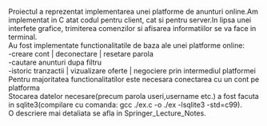 


Proiectul a reprezentat implementarea unei platforme de anunturi online.Am implementat in C atat codul pentru client, cat si pentru server.In lipsa unei interfete grafice, trimiterea comenzilor si afisarea informatiilor se va face in terminal. </br>
Au fost implementate functionalitatile de baza ale unei platforme online: </br>
  -creare cont | deconectare | resetare parola </br>
  -cautare anunturi dupa filtru </br> 
  -istoric tranzactii | vizualizare oferte | negociere prin intermediul platformei </br>
Pentru majoritatea functionalitatilor este necesara conectarea cu un cont pe platforma  
Stocarea datelor necesare(precum parola useri,username etc.) a fost facuta in sqlite3(compilare cu comanda: gcc ./ex.c -o ./ex -lsqlite3 -std=c99). </br>
O descriere mai detaliata se afla in Springer_Lecture_Notes. </br>
